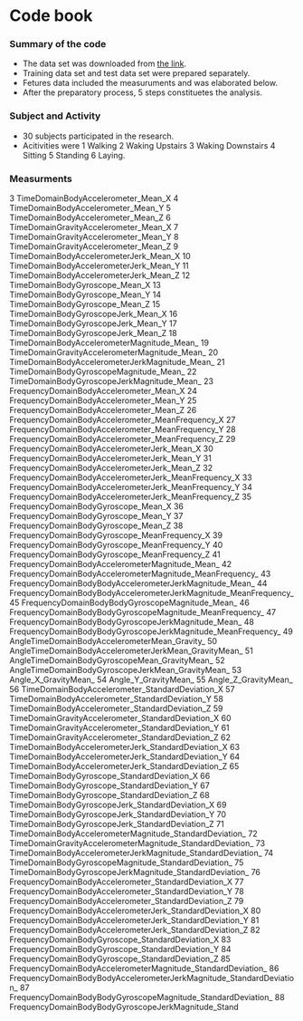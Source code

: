 # Code book

### Summary of the code
- The data set was downloaded from [the link](https://d396qusza40orc.cloudfront.net/getdata%2Fprojectfiles%2FUCI%20HAR%20Dataset.zip).
- Training data set and test data set were prepared separately.
- Fetures data included the measuruments and was elaborated below.
- After the preparatory process, 5 steps constituetes the analysis.

### Subject and Activity
- 30 subjects participated in the research.
- Acitivities were 1 Walking 2 Waking Upstairs 3 Waking Downstairs 4 Sitting 5 Standing 6 Laying.

### Measurments
3	TimeDomainBodyAccelerometer_Mean_X
4	TimeDomainBodyAccelerometer_Mean_Y
5	TimeDomainBodyAccelerometer_Mean_Z
6	TimeDomainGravityAccelerometer_Mean_X
7	TimeDomainGravityAccelerometer_Mean_Y
8	TimeDomainGravityAccelerometer_Mean_Z
9	TimeDomainBodyAccelerometerJerk_Mean_X
10	TimeDomainBodyAccelerometerJerk_Mean_Y
11	TimeDomainBodyAccelerometerJerk_Mean_Z
12	TimeDomainBodyGyroscope_Mean_X
13	TimeDomainBodyGyroscope_Mean_Y
14	TimeDomainBodyGyroscope_Mean_Z
15	TimeDomainBodyGyroscopeJerk_Mean_X
16	TimeDomainBodyGyroscopeJerk_Mean_Y
17	TimeDomainBodyGyroscopeJerk_Mean_Z
18	TimeDomainBodyAccelerometerMagnitude_Mean_
19	TimeDomainGravityAccelerometerMagnitude_Mean_
20	TimeDomainBodyAccelerometerJerkMagnitude_Mean_
21	TimeDomainBodyGyroscopeMagnitude_Mean_
22	TimeDomainBodyGyroscopeJerkMagnitude_Mean_
23	FrequencyDomainBodyAccelerometer_Mean_X
24	FrequencyDomainBodyAccelerometer_Mean_Y
25	FrequencyDomainBodyAccelerometer_Mean_Z
26	FrequencyDomainBodyAccelerometer_MeanFrequency_X
27	FrequencyDomainBodyAccelerometer_MeanFrequency_Y
28	FrequencyDomainBodyAccelerometer_MeanFrequency_Z
29	FrequencyDomainBodyAccelerometerJerk_Mean_X
30	FrequencyDomainBodyAccelerometerJerk_Mean_Y
31	FrequencyDomainBodyAccelerometerJerk_Mean_Z
32	FrequencyDomainBodyAccelerometerJerk_MeanFrequency_X
33	FrequencyDomainBodyAccelerometerJerk_MeanFrequency_Y
34	FrequencyDomainBodyAccelerometerJerk_MeanFrequency_Z
35	FrequencyDomainBodyGyroscope_Mean_X
36	FrequencyDomainBodyGyroscope_Mean_Y
37	FrequencyDomainBodyGyroscope_Mean_Z
38	FrequencyDomainBodyGyroscope_MeanFrequency_X
39	FrequencyDomainBodyGyroscope_MeanFrequency_Y
40	FrequencyDomainBodyGyroscope_MeanFrequency_Z
41	FrequencyDomainBodyAccelerometerMagnitude_Mean_
42	FrequencyDomainBodyAccelerometerMagnitude_MeanFrequency_
43	FrequencyDomainBodyBodyAccelerometerJerkMagnitude_Mean_
44	FrequencyDomainBodyBodyAccelerometerJerkMagnitude_MeanFrequency_
45	FrequencyDomainBodyBodyGyroscopeMagnitude_Mean_
46	FrequencyDomainBodyBodyGyroscopeMagnitude_MeanFrequency_
47	FrequencyDomainBodyBodyGyroscopeJerkMagnitude_Mean_
48	FrequencyDomainBodyBodyGyroscopeJerkMagnitude_MeanFrequency_
49	AngleTimeDomainBodyAccelerometerMean_Gravity_
50	AngleTimeDomainBodyAccelerometerJerkMean_GravityMean_
51	AngleTimeDomainBodyGyroscopeMean_GravityMean_
52	AngleTimeDomainBodyGyroscopeJerkMean_GravityMean_
53	Angle_X_GravityMean_
54	Angle_Y_GravityMean_
55	Angle_Z_GravityMean_
56	TimeDomainBodyAccelerometer_StandardDeviation_X
57	TimeDomainBodyAccelerometer_StandardDeviation_Y
58	TimeDomainBodyAccelerometer_StandardDeviation_Z
59	TimeDomainGravityAccelerometer_StandardDeviation_X
60	TimeDomainGravityAccelerometer_StandardDeviation_Y
61	TimeDomainGravityAccelerometer_StandardDeviation_Z
62	TimeDomainBodyAccelerometerJerk_StandardDeviation_X
63	TimeDomainBodyAccelerometerJerk_StandardDeviation_Y
64	TimeDomainBodyAccelerometerJerk_StandardDeviation_Z
65	TimeDomainBodyGyroscope_StandardDeviation_X
66	TimeDomainBodyGyroscope_StandardDeviation_Y
67	TimeDomainBodyGyroscope_StandardDeviation_Z
68	TimeDomainBodyGyroscopeJerk_StandardDeviation_X
69	TimeDomainBodyGyroscopeJerk_StandardDeviation_Y
70	TimeDomainBodyGyroscopeJerk_StandardDeviation_Z
71	TimeDomainBodyAccelerometerMagnitude_StandardDeviation_
72	TimeDomainGravityAccelerometerMagnitude_StandardDeviation_
73	TimeDomainBodyAccelerometerJerkMagnitude_StandardDeviation_
74	TimeDomainBodyGyroscopeMagnitude_StandardDeviation_
75	TimeDomainBodyGyroscopeJerkMagnitude_StandardDeviation_
76	FrequencyDomainBodyAccelerometer_StandardDeviation_X
77	FrequencyDomainBodyAccelerometer_StandardDeviation_Y
78	FrequencyDomainBodyAccelerometer_StandardDeviation_Z
79	FrequencyDomainBodyAccelerometerJerk_StandardDeviation_X
80	FrequencyDomainBodyAccelerometerJerk_StandardDeviation_Y
81	FrequencyDomainBodyAccelerometerJerk_StandardDeviation_Z
82	FrequencyDomainBodyGyroscope_StandardDeviation_X
83	FrequencyDomainBodyGyroscope_StandardDeviation_Y
84	FrequencyDomainBodyGyroscope_StandardDeviation_Z
85	FrequencyDomainBodyAccelerometerMagnitude_StandardDeviation_
86	FrequencyDomainBodyBodyAccelerometerJerkMagnitude_StandardDeviation_
87	FrequencyDomainBodyBodyGyroscopeMagnitude_StandardDeviation_
88	FrequencyDomainBodyBodyGyroscopeJerkMagnitude_Stand
